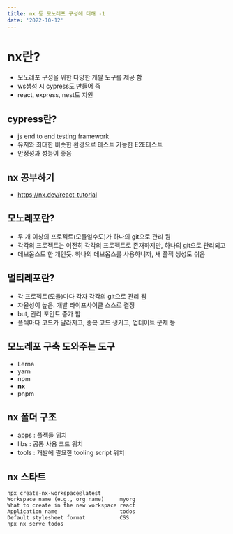 ```yaml
---
title: nx 등 모노레포 구성에 대해 -1
date: '2022-10-12'
---
```


# nx란?
- 모노레포 구성을 위한 다양한 개발 도구를 제공 함
- ws생성 시 cypress도 만들어 줌
- react, express, nest도 지원

## cypress란?
- js end to end testing framework
- 유저와 최대한 비슷한 환경으로 테스트 가능한 E2E테스트
- 안정성과 성능이 좋음

## nx 공부하기
- https://nx.dev/react-tutorial

## 모노레포란?
- 두 개 이상의 프로젝트(모듈일수도)가 하나의 git으로 관리 됨
- 각각의 프로젝트는 여전히 각각의 프로젝트로 존재하지만, 하나의 git으로 관리되고
- 데브옵스도 한 개인듯. 하나의 데브옵스를 사용하니까, 새 플젝 생성도 쉬움

## 멀티레포란?
- 각 프로젝트(모듈)마다 각자 각각의 git으로 관리 됨
- 자율성이 높음. 개발 라이프사이클 스스로 결정
- but, 관리 포인트 증가 함
- 플젝마다 코드가 달라지고, 중복 코드 생기고, 업데이트 문제 등

## 모노레포 구축 도와주는 도구
- Lerna
- yarn
- npm
- **nx**
- pnpm

## nx 폴더 구조
- apps : 플젝들 위치
- libs : 공통 사용 코드 위치
- tools : 개발에 필요한 tooling script 위치

## nx 스타트
```shell
npx create-nx-workspace@latest
Workspace name (e.g., org name)     myorg
What to create in the new workspace react
Application name                    todos
Default stylesheet format           CSS
npx nx serve todos
```

